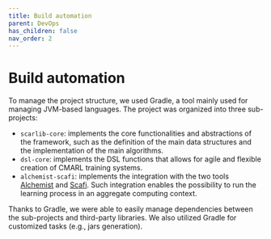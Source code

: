 ```yaml
---
title: Build automation
parent: DevOps
has_children: false
nav_order: 2
---
```


# Build automation
To manage the project structure, we used Gradle, a tool mainly used for managing JVM-based languages. The project was organized into three sub-projects:
- `scarlib-core`: implements the core functionalities and abstractions of the framework, 
    such as the definition of the main data structures and the implementation of the main algorithms.
- `dsl-core`: implements the DSL functions that allows for agile and flexible creation of CMARL training systems.
- `alchemist-scafi`: implements the integration with the two tools [Alchemist] and [Scafi]. 
    Such integration enables the possibility to run the learning process in an aggregate computing context.

Thanks to Gradle, we were able to easily manage dependencies between the sub-projects and third-party libraries. We also utilized Gradle for customized tasks (e.g., jars generation).






[Scafi]: https://scafi.github.io/
[Alchemist]: http://alchemistsimulator.github.io/